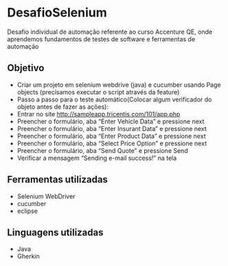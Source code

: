 # DesafioSelenium
Desafio individual de automação referente ao curso Accenture QE, onde aprendemos fundamentos de testes de software e ferramentas de 
automação 

## Objetivo
* Criar um projeto em selenium webdrive (java)  e cucumber usando Page objects (precisamos executar o script através da feature)
* Passo a passo para o teste automático(Colocar algum verificador do objeto antes de fazer as ações): 
* Entrar no site http://sampleapp.tricentis.com/101/app.php
* Preencher o formulário, aba “Enter Vehicle Data” e pressione next
* Preencher o formulário, aba “Enter Insurant Data” e pressione next
* Preencher o formulário, aba “Enter Product Data” e pressione next
* Preencher o formulário, aba “Select Price Option” e pressione next
* Preencher o formulário, aba “Send Quote” e pressione Send
* Verificar a mensagem “Sending e-mail success!” na tela

## Ferramentas utilizadas
* Selenium WebDriver
* cucumber
* eclipse

## Linguagens utilizadas
* Java
* Gherkin